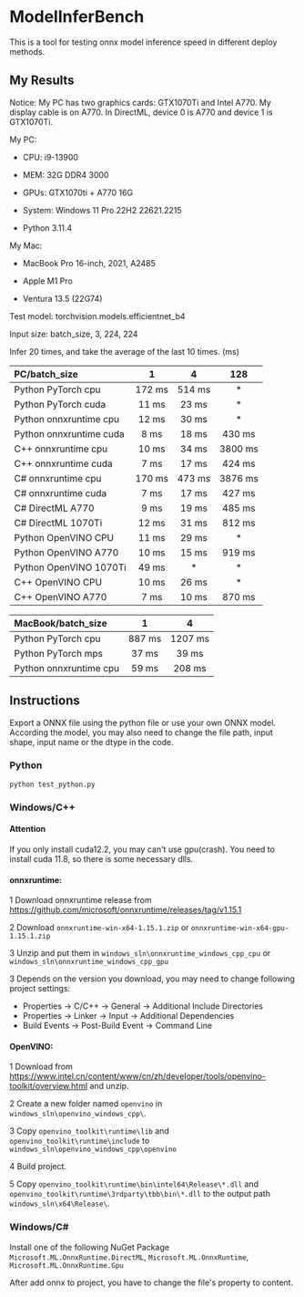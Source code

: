# ModelInferBench
This is a tool for testing onnx model inference speed in different deploy methods.


## My Results

Notice: My PC has two graphics cards: GTX1070Ti and Intel A770. My display cable is on A770. In DirectML, device 0 is A770 and device 1 is GTX1070Ti.

My PC:

- CPU: i9-13900

- MEM: 32G DDR4 3000

- GPUs: GTX1070ti + A770 16G

- System: Windows 11 Pro 22H2 22621.2215

- Python 3.11.4

My Mac:

- MacBook Pro 16-inch, 2021, A2485

- Apple M1 Pro

- Ventura 13.5 (22G74)


Test model: torchvision.models.efficientnet_b4

Input size: batch_size, 3, 224, 224

Infer 20 times, and take the average of the last 10 times.
(ms)

| PC/batch_size | 1 | 4 | 128|
|:------|:----:|:------:|:-:|
| Python PyTorch cpu | 172 ms | 514 ms | * |
| Python PyTorch cuda | 11 ms | 23 ms | * |
| Python onnxruntime cpu | 12 ms | 30 ms | * |
| Python onnxruntime cuda | 8 ms | 18 ms | 430 ms |
| C++ onnxruntime cpu | 10 ms | 34 ms | 3800 ms |
| C++ onnxruntime cuda | 7 ms | 17 ms | 424 ms |
| C# onnxruntime cpu | 170 ms | 473 ms | 3876 ms |
| C# onnxruntime cuda | 7 ms | 17 ms | 427 ms|
| C# DirectML A770 | 9 ms | 19 ms | 485 ms|
| C# DirectML 1070Ti | 12 ms | 31 ms | 812 ms|
| Python OpenVINO CPU | 11 ms | 29 ms | * |  |
| Python OpenVINO A770 | 10 ms | 15 ms | 919 ms |
| Python OpenVINO 1070Ti | 49 ms | * | * |
| C++ OpenVINO CPU | 10 ms | 26 ms | * |
| C++ OpenVINO A770 | 7 ms | 10 ms | 870 ms |

| MacBook/batch_size | 1 | 4 |
|:------|:----:|:------:|
| Python PyTorch cpu | 887 ms | 1207 ms |
| Python PyTorch mps | 37 ms | 39 ms |
| Python onnxruntime cpu | 59 ms | 208 ms |


## Instructions

Export a ONNX file using the python file or use your own ONNX model. According the model, you may also need to change the file path, input shape, input name or the dtype in the code.

### Python

```
python test_python.py
```


### Windows/C++
#### Attention

If you only install cuda12.2, you may can't use gpu(crash). You need to install cuda 11.8, so there is some necessary dlls.

#### onnxruntime:

1 Download onnxruntime release from https://github.com/microsoft/onnxruntime/releases/tag/v1.15.1

2 Download `onnxruntime-win-x64-1.15.1.zip` or `onnxruntime-win-x64-gpu-1.15.1.zip`

3 Unzip and put them in `windows_sln\onnxruntime_windows_cpp_cpu` or `windows_sln\onnxruntime_windows_cpp_gpu`

3 Depends on the version you download, you may need to change following project settings: 
- Properties -> C/C++ -> General -> Additional Include Directories
- Properties -> Linker -> Input -> Additional Dependencies
- Build Events -> Post-Build Event -> Command Line

#### OpenVINO:

1 Download from https://www.intel.cn/content/www/cn/zh/developer/tools/openvino-toolkit/overview.html and unzip.

2 Create a new folder named `openvino` in `windows_sln\openvino_windows_cpp\`.

3 Copy `openvino_toolkit\runtime\lib` and `openvino_toolkit\runtime\include` to `windows_sln\openvino_windows_cpp\openvino`

4 Build project.

5 Copy `openvino_toolkit\runtime\bin\intel64\Release\*.dll` and `openvino_toolkit\runtime\3rdparty\tbb\bin\*.dll` to the output path `windows_sln\x64\Release\`.

### Windows/C#

Install one of the following NuGet Package `Microsoft.ML.OnnxRuntime.DirectML`, `Microsoft.ML.OnnxRuntime`, `Microsoft.ML.OnnxRuntime.Gpu`

After add onnx to project, you have to change the file's property to content.
